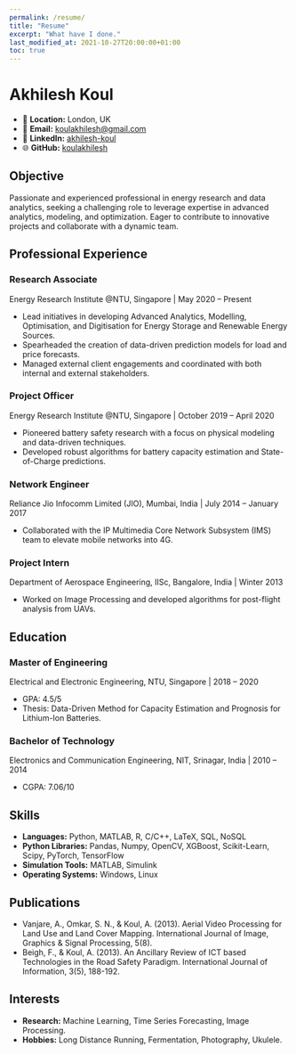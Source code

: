 ```yaml
---
permalink: /resume/
title: "Resume"
excerpt: "What have I done."
last_modified_at: 2021-10-27T20:00:00+01:00
toc: true
---
```

# Akhilesh Koul

- 📍 **Location:** London, UK
- 📧 **Email:** [koulakhilesh@gmail.com](mailto:koulakhilesh@gmail.com)
- 💼 **LinkedIn:** [akhilesh-koul](https://www.linkedin.com/in/akhilesh-koul/)
- 🌐 **GitHub:** [koulakhilesh](https://github.com/koulakhilesh)

## Objective

Passionate and experienced professional in energy research and data analytics, seeking a challenging role to leverage expertise in advanced analytics, modeling, and optimization. Eager to contribute to innovative projects and collaborate with a dynamic team.

## Professional Experience

### **Research Associate** 
Energy Research Institute @NTU, Singapore | May 2020 – Present
- Lead initiatives in developing Advanced Analytics, Modelling, Optimisation, and Digitisation for Energy Storage and Renewable Energy Sources.
- Spearheaded the creation of data-driven prediction models for load and price forecasts.
- Managed external client engagements and coordinated with both internal and external stakeholders.

### **Project Officer** 
Energy Research Institute @NTU, Singapore | October 2019 – April 2020
- Pioneered battery safety research with a focus on physical modeling and data-driven techniques.
- Developed robust algorithms for battery capacity estimation and State-of-Charge predictions.

### **Network Engineer** 
Reliance Jio Infocomm Limited (JIO), Mumbai, India | July 2014 – January 2017
- Collaborated with the IP Multimedia Core Network Subsystem (IMS) team to elevate mobile networks into 4G.

### **Project Intern** 
Department of Aerospace Engineering, IISc, Bangalore, India | Winter 2013
- Worked on Image Processing and developed algorithms for post-flight analysis from UAVs.

## Education

### **Master of Engineering** 
Electrical and Electronic Engineering, NTU, Singapore | 2018 – 2020
- GPA: 4.5/5
- Thesis: Data-Driven Method for Capacity Estimation and Prognosis for Lithium-Ion Batteries.

### **Bachelor of Technology** 
Electronics and Communication Engineering, NIT, Srinagar, India | 2010 – 2014
- CGPA: 7.06/10

## Skills

- **Languages:** Python, MATLAB, R, C/C++, LaTeX, SQL, NoSQL
- **Python Libraries:** Pandas, Numpy, OpenCV, XGBoost, Scikit-Learn, Scipy, PyTorch, TensorFlow
- **Simulation Tools:** MATLAB, Simulink
- **Operating Systems:** Windows, Linux

## Publications

- Vanjare, A., Omkar, S. N., & Koul, A. (2013). Aerial Video Processing for Land Use and Land Cover Mapping. International Journal of Image, Graphics & Signal Processing, 5(8).
- Beigh, F., & Koul, A. (2013). An Ancillary Review of ICT based Technologies in the Road Safety Paradigm. International Journal of Information, 3(5), 188-192.

## Interests

- **Research:** Machine Learning, Time Series Forecasting, Image Processing.
- **Hobbies:** Long Distance Running, Fermentation, Photography, Ukulele.

